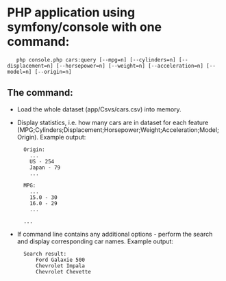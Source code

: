 # PHP application using symfony/console with one command:

	   php console.php cars:query [--mpg=n] [--cylinders=n] [--displacement=n] [--horsepower=n] [--weight=n] [--acceleration=n] [--model=n] [--origin=n]

## The command:
* Load the whole dataset (app/Csvs/cars.csv) into memory.

* Display statistics, i.e. how many cars are in dataset for each feature (MPG;Cylinders;Displacement;Horsepower;Weight;Acceleration;Model;Origin). Example output:

        Origin:
          ...
          US - 254
          Japan - 79
          ...
        
        MPG:
          ...
          15.0 - 30
          16.0 - 29
          ...
        
        ...

* If command line contains any additional options - perform the search and display corresponding car names. Example output:

    	Search result:
    		Ford Galaxie 500
    		Chevrolet Impala
    		Chevrolet Chevette
